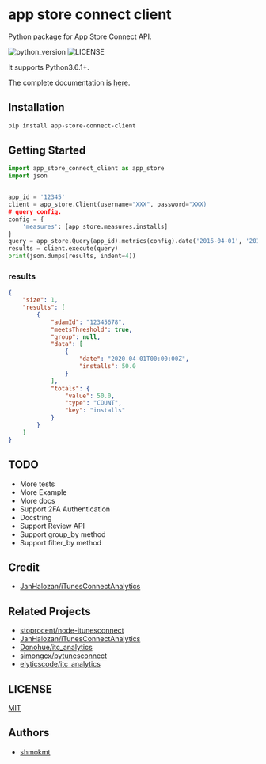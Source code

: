 # app store connect client

Python package for App Store Connect API.

![python_version](https://img.shields.io/pypi/pyversions/app-store-connect-client)   ![LICENSE](https://img.shields.io/pypi/l/app-store-connect-client)

It supports Python3.6.1+.

The complete documentation is [here](https://github.com/shmokmt/app-store-connect-client/wiki).

## Installation

```bash
pip install app-store-connect-client
```

## Getting Started

```python
import app_store_connect_client as app_store
import json


app_id = '12345'
client = app_store.Client(username="XXX", password="XXX)
# query config.
config = {
    'measures': [app_store.measures.installs]
}
query = app_store.Query(app_id).metrics(config).date('2016-04-01', '2016-04-02')
results = client.execute(query)
print(json.dumps(results, indent=4))
```

### results

```json
{
    "size": 1,
    "results": [
        {
            "adamId": "12345678",
            "meetsThreshold": true,
            "group": null,
            "data": [
                {
                    "date": "2020-04-01T00:00:00Z",
                    "installs": 50.0
                }
            ],
            "totals": {
                "value": 50.0,
                "type": "COUNT",
                "key": "installs"
            }
        }
    ]
}
```

## TODO
* More tests
* More Example
* More docs
* Support 2FA Authentication
* Docstring
* Support Review API
* Support group_by method
* Support filter_by method

## Credit

* [JanHalozan/iTunesConnectAnalytics](https://github.com/JanHalozan/iTunesConnectAnalytics)


## Related Projects

* [stoprocent/node-itunesconnect](https://github.com/stoprocent/node-itunesconnect)
* [JanHalozan/iTunesConnectAnalytics](https://github.com/JanHalozan/iTunesConnectAnalytics)
* [Donohue/itc_analytics](https://github.com/Donohue/itc_analytics)
* [simongcx/pytunesconnect](https://github.com/simongcx/pytunesconnect)
* [elyticscode/itc_analytics](https://github.com/elyticscode/itc_analytics)

## LICENSE

[MIT](https://github.com/shmokmt/app-store-connect-client/blob/master/LICENSE)


## Authors
* [shmokmt](https://github.com/shmokmt)